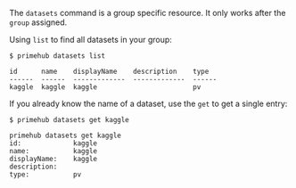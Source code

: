 The `datasets` command is a group specific resource. It only works after the `group` assigned.

Using `list` to find all datasets in your group:

```
$ primehub datasets list
```

```
id      name    displayName    description    type
------  ------  -------------  -------------  ------
kaggle  kaggle  kaggle                        pv
```

If you already know the name of a dataset, use the `get` to get a single entry:

```
$ primehub datasets get kaggle
```

```
primehub datasets get kaggle
id:             kaggle
name:           kaggle
displayName:    kaggle
description:
type:           pv
```